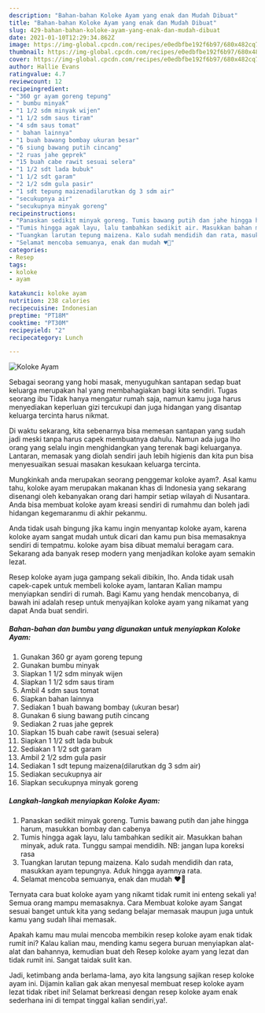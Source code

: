 ```yaml
---
description: "Bahan-bahan Koloke Ayam yang enak dan Mudah Dibuat"
title: "Bahan-bahan Koloke Ayam yang enak dan Mudah Dibuat"
slug: 429-bahan-bahan-koloke-ayam-yang-enak-dan-mudah-dibuat
date: 2021-01-10T12:29:34.862Z
image: https://img-global.cpcdn.com/recipes/e0edbfbe192f6b97/680x482cq70/koloke-ayam-foto-resep-utama.jpg
thumbnail: https://img-global.cpcdn.com/recipes/e0edbfbe192f6b97/680x482cq70/koloke-ayam-foto-resep-utama.jpg
cover: https://img-global.cpcdn.com/recipes/e0edbfbe192f6b97/680x482cq70/koloke-ayam-foto-resep-utama.jpg
author: Hallie Evans
ratingvalue: 4.7
reviewcount: 12
recipeingredient:
- "360 gr ayam goreng tepung"
- " bumbu minyak"
- "1 1/2 sdm minyak wijen"
- "1 1/2 sdm saus tiram"
- "4 sdm saus tomat"
- " bahan lainnya"
- "1 buah bawang bombay ukuran besar"
- "6 siung bawang putih cincang"
- "2 ruas jahe geprek"
- "15 buah cabe rawit sesuai selera"
- "1 1/2 sdt lada bubuk"
- "1 1/2 sdt garam"
- "2 1/2 sdm gula pasir"
- "1 sdt tepung maizenadilarutkan dg 3 sdm air"
- "secukupnya air"
- "secukupnya minyak goreng"
recipeinstructions:
- "Panaskan sedikit minyak goreng. Tumis bawang putih dan jahe hingga harum, masukkan bombay dan cabenya"
- "Tumis hingga agak layu, lalu tambahkan sedikit air. Masukkan bahan minyak, aduk rata. Tunggu sampai mendidih. NB: jangan lupa koreksi rasa"
- "Tuangkan larutan tepung maizena. Kalo sudah mendidih dan rata, masukkan ayam tepungnya. Aduk hingga ayamnya rata."
- "Selamat mencoba semuanya, enak dan mudah ♥️🙂"
categories:
- Resep
tags:
- koloke
- ayam

katakunci: koloke ayam 
nutrition: 238 calories
recipecuisine: Indonesian
preptime: "PT18M"
cooktime: "PT30M"
recipeyield: "2"
recipecategory: Lunch

---
```



![Koloke Ayam](https://img-global.cpcdn.com/recipes/e0edbfbe192f6b97/680x482cq70/koloke-ayam-foto-resep-utama.jpg)

Sebagai seorang yang hobi masak, menyuguhkan santapan sedap buat keluarga merupakan hal yang membahagiakan bagi kita sendiri. Tugas seorang ibu Tidak hanya mengatur rumah saja, namun kamu juga harus menyediakan keperluan gizi tercukupi dan juga hidangan yang disantap keluarga tercinta harus nikmat.

Di waktu  sekarang, kita sebenarnya bisa memesan santapan yang sudah jadi meski tanpa harus capek membuatnya dahulu. Namun ada juga lho orang yang selalu ingin menghidangkan yang terenak bagi keluarganya. Lantaran, memasak yang diolah sendiri jauh lebih higienis dan kita pun bisa menyesuaikan sesuai masakan kesukaan keluarga tercinta. 



Mungkinkah anda merupakan seorang penggemar koloke ayam?. Asal kamu tahu, koloke ayam merupakan makanan khas di Indonesia yang sekarang disenangi oleh kebanyakan orang dari hampir setiap wilayah di Nusantara. Anda bisa membuat koloke ayam kreasi sendiri di rumahmu dan boleh jadi hidangan kegemaranmu di akhir pekanmu.

Anda tidak usah bingung jika kamu ingin menyantap koloke ayam, karena koloke ayam sangat mudah untuk dicari dan kamu pun bisa memasaknya sendiri di tempatmu. koloke ayam bisa dibuat memalui beragam cara. Sekarang ada banyak resep modern yang menjadikan koloke ayam semakin lezat.

Resep koloke ayam juga gampang sekali dibikin, lho. Anda tidak usah capek-capek untuk membeli koloke ayam, lantaran Kalian mampu menyiapkan sendiri di rumah. Bagi Kamu yang hendak mencobanya, di bawah ini adalah resep untuk menyajikan koloke ayam yang nikamat yang dapat Anda buat sendiri.

<!--inarticleads1-->

##### Bahan-bahan dan bumbu yang digunakan untuk menyiapkan Koloke Ayam:

1. Gunakan 360 gr ayam goreng tepung
1. Gunakan  bumbu minyak
1. Siapkan 1 1/2 sdm minyak wijen
1. Siapkan 1 1/2 sdm saus tiram
1. Ambil 4 sdm saus tomat
1. Siapkan  bahan lainnya
1. Sediakan 1 buah bawang bombay (ukuran besar)
1. Gunakan 6 siung bawang putih cincang
1. Sediakan 2 ruas jahe geprek
1. Siapkan 15 buah cabe rawit (sesuai selera)
1. Siapkan 1 1/2 sdt lada bubuk
1. Sediakan 1 1/2 sdt garam
1. Ambil 2 1/2 sdm gula pasir
1. Sediakan 1 sdt tepung maizena(dilarutkan dg 3 sdm air)
1. Sediakan secukupnya air
1. Siapkan secukupnya minyak goreng




<!--inarticleads2-->

##### Langkah-langkah menyiapkan Koloke Ayam:

1. Panaskan sedikit minyak goreng. Tumis bawang putih dan jahe hingga harum, masukkan bombay dan cabenya
1. Tumis hingga agak layu, lalu tambahkan sedikit air. Masukkan bahan minyak, aduk rata. Tunggu sampai mendidih. NB: jangan lupa koreksi rasa
1. Tuangkan larutan tepung maizena. Kalo sudah mendidih dan rata, masukkan ayam tepungnya. Aduk hingga ayamnya rata.
1. Selamat mencoba semuanya, enak dan mudah ♥️🙂




Ternyata cara buat koloke ayam yang nikamt tidak rumit ini enteng sekali ya! Semua orang mampu memasaknya. Cara Membuat koloke ayam Sangat sesuai banget untuk kita yang sedang belajar memasak maupun juga untuk kamu yang sudah lihai memasak.

Apakah kamu mau mulai mencoba membikin resep koloke ayam enak tidak rumit ini? Kalau kalian mau, mending kamu segera buruan menyiapkan alat-alat dan bahannya, kemudian buat deh Resep koloke ayam yang lezat dan tidak rumit ini. Sangat taidak sulit kan. 

Jadi, ketimbang anda berlama-lama, ayo kita langsung sajikan resep koloke ayam ini. Dijamin kalian gak akan menyesal membuat resep koloke ayam lezat tidak ribet ini! Selamat berkreasi dengan resep koloke ayam enak sederhana ini di tempat tinggal kalian sendiri,ya!.

